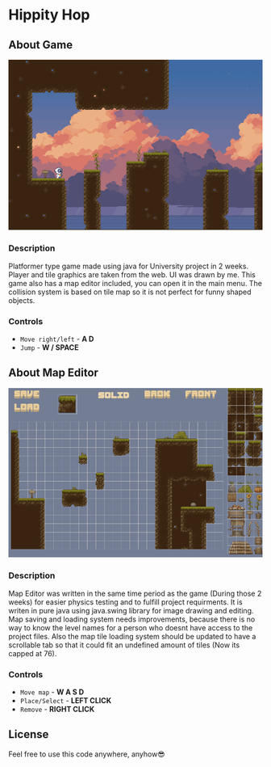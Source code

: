 # Hippity Hop

## About Game
![](src/main/resources/game.png)

### Description
Platformer type game made using java for University project in 2 weeks. Player and tile graphics are taken from the web. UI was drawn by me.
This game also has a map editor included, you can open it in the main menu.
The collision system is based on tile map so it is not perfect for funny shaped objects.

### Controls
* `Move right/left` - __A D__
* `Jump` - __W / SPACE__

## About Map Editor
![](src/main/resources/editor.png)

### Description
Map Editor was written in the same time period as the game (During those 2 weeks) for easier physics testing and to fulfill project requirments. It is writen in pure java using java.swing library for image drawing and editing.
Map saving and loading system needs improvements, because there is no way to know the level names for a person who doesnt have access to the project files.
Also the map tile loading system should be updated to have a scrollable tab so that it could fit an undefined amount of tiles (Now its capped at 76).

### Controls
* `Move map` - __W A S D__
* `Place/Select` - __LEFT CLICK__
* `Remove` - __RIGHT CLICK__

## License
Feel free to use this code anywhere, anyhow😎

